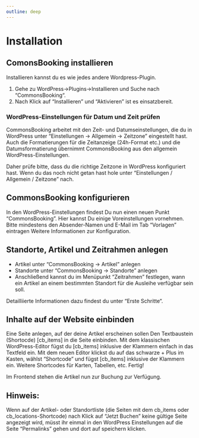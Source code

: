 ```yaml
---
outline: deep
---
```


# Installation

## ComonsBooking installieren 

Installieren kannst du es wie jedes andere Wordpress-Plugin.

1. Gehe zu WordPress->Plugins->Installieren  und Suche nach “CommonsBooking“.
2. Nach Klick auf “Installieren” und “Aktivieren” ist es einsatzbereit. 

### WordPress-Einstellungen für Datum und Zeit prüfen

CommonsBooking arbeitet mit den Zeit- und Datumseinstellungen, die du in WordPress unter “Einstellungen -> Allgemein -> Zeitzone” eingestellt hast. Auch die Formatierungen für die Zeitanzeige (24h-Format etc.) und die Datumsformatierung übernimmt CommonsBooking aus den allgemein WordPress-Einstellungen.

Daher prüfe bitte, dass du die richtige Zeitzone in WordPress konfiguriert hast. Wenn du das noch nicht getan hast hole unter “Einstellungen / Allgemein / Zeitzone” nach.

## CommonsBooking konfigurieren 

In den WordPress-Einstellungen findest Du nun einen neuen Punkt “CommonsBooking”. Hier kannst Du einige Voreinstellungen vornehmen.  Bitte mindestens den Absender-Namen und E-Mail im Tab “Vorlagen” eintragen Weitere Informationen zur Konfiguration.

## Standorte, Artikel und Zeitrahmen anlegen 

* Artikel unter “CommonsBooking -> Artikel” anlegen
* Standorte unter “CommonsBooking -> Standorte” anlegen
* Anschließend kannst du im Menüpunkt “Zeitrahmen” festlegen, wann ein Artikel an einem bestimmten Standort für die Ausleihe verfügbar sein soll. 

Detailliierte Informationen dazu findest du unter “Erste Schritte“.

## Inhalte auf der Website einbinden 

Eine Seite anlegen, auf der deine Artikel erscheinen sollen Den Textbaustein (Shortocde)  [cb_items] in die Seite einbinden.
Mit dem klassischen WordPress-Editor fügst du [cb_items] inklusive der Klammern einfach in das Textfeld ein.
Mit dem neuen Editor klickst du auf das schwarze + Plus im Kasten, wählst “Shortcode” und fügst [cb_items] inklusive der Klammern ein.
Weitere Shortcodes für Karten, Tabellen, etc. Fertig!

Im Frontend stehen die Artikel nun zur Buchung zur Verfügung.  

## Hinweis: 
Wenn auf der Artikel- oder Standortliste (die Seiten mit dem cb_items oder cb_locations-Shortcode) nach Klick auf “Jetzt Buchen” keine gültige Seite angezeigt wird, müsst ihr einmal in den WordPress Einstellungen auf die Seite “Permalinks” gehen und dort auf speichern klicken.  
